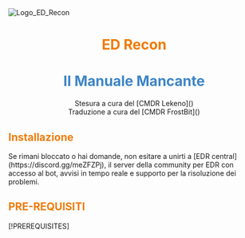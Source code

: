 <img alt="Logo_ED_Recon" src="">
<div align="center">
    <h1>
        <span style="color: F07B05">ED Recon</span>
    </h1>
    <h1>
        <span style="color: 3D85C6">Il Manuale Mancante</span>
    </h1>
    Stesura a cura del [CMDR Lekeno]()
    <br>
    Traduzione a cura del [CMDR FrostBit]()
</div>

<h2><span style="color: F07B05">Installazione</pan></h2>
Se rimani bloccato o hai domande, non esitare a unirti a [EDR central](https://discord.gg/meZFZPj), il server della community per EDR con accesso al bot, avvisi in tempo reale e supporto per la risoluzione dei problemi.

<h2><span style="color: F07B05; font: Jura Medium">PRE-REQUISITI</pan></h2>
[!PREREQUISITES]
